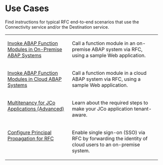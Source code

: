 <!-- loioeffd6beff12b4dd09fef4e90c22f21d2 -->

# Use Cases

Find instructions for typical RFC end-to-end scenarios that use the Connectivity service and/or the Destination service.


<table>
<tr>
<td valign="top">

[Invoke ABAP Function Modules in On-Premise ABAP Systems](invoke-abap-function-modules-in-on-premise-abap-systems-bfcb54c.md)

</td>
<td valign="top">

Call a function module in an on-premise ABAP system via RFC, using a sample Web application.

</td>
</tr>
<tr>
<td valign="top">

[Invoke ABAP Function Modules in Cloud ABAP Systems](invoke-abap-function-modules-in-cloud-abap-systems-55c9d13.md)

</td>
<td valign="top">

Call a function module in a cloud ABAP system via RFC, using a sample Web application.

</td>
</tr>
<tr>
<td valign="top">

[Multitenancy for JCo Applications \(Advanced\)](multitenancy-for-jco-applications-advanced-93c1e03.md)

</td>
<td valign="top">

Learn about the required steps to make your JCo application tenant-aware.

</td>
</tr>
<tr>
<td valign="top">

[Configure Principal Propagation for RFC](configure-principal-propagation-for-rfc-30c4168.md)

</td>
<td valign="top">

Enable single sign-on \(SSO\) via RFC by forwarding the identity of cloud users to an on-premise system.

</td>
</tr>
</table>

